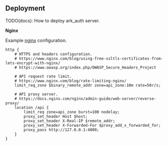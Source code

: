 ## Deployment

TODO(docs): How to deploy ark_auth server.

**Nginx**

Example [nginx](https://www.nginx.com/) configuration.

```nginx
http {
    # HTTPS and headers configuration.
    # https://www.nginx.com/blog/using-free-ssltls-certificates-from-lets-encrypt-with-nginx/
    # https://www.owasp.org/index.php/OWASP_Secure_Headers_Project

    # API request rate limit.
    # https://www.nginx.com/blog/rate-limiting-nginx/
    limit_req_zone $binary_remote_addr zone=api_zone:10m rate=50r/s;

    # API proxy server.
    # https://docs.nginx.com/nginx/admin-guide/web-server/reverse-proxy/
    location /api {
        limit_req zone=api_zone burst=100 nodelay;
        proxy_set_header Host $host;
        proxy_set_header X-Real-IP $remote_addr;
        proxy_set_header X-Forwarded-For $proxy_add_x_forwarded_for;
        proxy_pass http://127.0.0.1:4000;
    }
}
```
